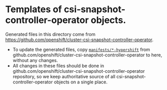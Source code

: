 # Templates of csi-snapshot-controller-operator objects.

Generated files in this directory come from https://github.com/openshift/cluster-csi-snapshot-controller-operator.

* To update the generated files, copy
  [`manifests/*-hypershift`](https://github.com/openshift/cluster-csi-snapshot-controller-operator/tree/master/manifests)
  from github.com/openshift/cluster-csi-snapshot-controller-operator to here, without any changes.
* All changes in these files should be done in github.com/openshift/cluster-csi-snapshot-controller-operator repository,
  so we keep authoritative source of all csi-snapshot-controller-operator objects on a single place.
